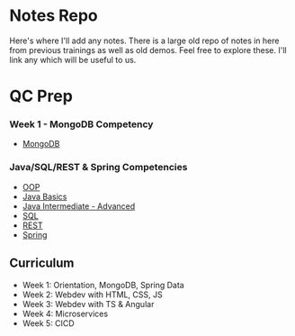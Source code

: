 # Notes Repo
Here's where I'll add any notes. There is a large old repo of notes in here from previous trainings as well as old demos. Feel free to explore these. I'll link any which will be useful to us.

# QC Prep
### Week 1 - MongoDB Competency
 - [MongoDB](./Old-Notes/qc/qc-mongodb.md)
### Java/SQL/REST & Spring Competencies
 - [OOP](./Old-Notes/qc/oop.md)
 - [Java Basics](./Old-Notes/qc/java-basics.md)
 - [Java Intermediate - Advanced](./Old-Notes/qc/java-advanced.md)
 - [SQL](./Old-Notes/qc/qc-sql.md)
 - [REST](./Old-Notes/qc/qc-rest.md)
 - [Spring](./Old-Notes/qc/qc-spring.md)
## Curriculum
 - Week 1: Orientation, MongoDB, Spring Data
 - Week 2: Webdev with HTML, CSS, JS
 - Week 3: Webdev with TS & Angular
 - Week 4: Microservices
 - Week 5: CICD


 
